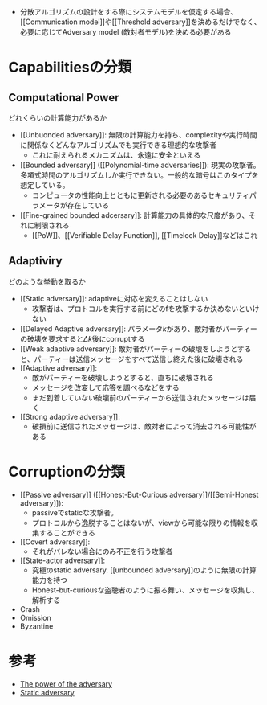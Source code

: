 
- 分散アルゴリズムの設計をする際にシステムモデルを仮定する場合、[[Communication model]]や[[Threshold adversary]]を決めるだけでなく、必要に応じてAdversary model (敵対者モデル)を決める必要がある

# Capabilitiesの分類
## Computational Power
どれくらいの計算能力があるか
-  [[Unbuonded adversary]]: 無限の計算能力を持ち、complexityや実行時間に関係なくどんなアルゴリズムでも実行できる理想的な攻撃者
	- これに耐えられるメカニズムは、永遠に安全といえる
- [[Bounded adversary]] ([[Polynomial-time adversaries]]): 現実の攻撃者。多項式時間のアルゴリズムしか実行できない。一般的な暗号はこのタイプを想定している。
	- コンピュータの性能向上とともに更新される必要のあるセキュリティパラメータが存在している
- [[Fine-grained bounded adcersary]]: 計算能力の具体的な尺度があり、それに制限される
	- [[PoW]]、[[Verifiable Delay Function]], [[Timelock Delay]]などはこれ

## Adaptiviry
どのような挙動を取るか
- [[Static adversary]]: adaptiveに対応を変えることはしない
	- 攻撃者は、プロトコルを実行する前にどのfを攻撃するか決めないといけない
- [[Delayed Adaptive adversary]]: パラメータ$k$があり、敵対者がパーティーの破壊を要求すると$\Delta{k}$後にcorruptする
- [[Weak adaptive adversary]]: 敵対者がパーティーの破壊をしようとすると、パーティーは送信メッセージをすべて送信し終えた後に破壊される
- [[Adaptive adversary]]:
	- 敵がパーティーを破壊しようとすると、直ちに破壊される
	- メッセージを改変して応答を調べるなどをする
	- まだ到着していない破壊前のパーティーから送信されたメッセージは届く
- [[Strong adaptive adversary]]:
	- 破損前に送信されたメッセージは、敵対者によって消去される可能性がある

# Corruptionの分類
- [[Passive adversary]] ([[Honest-But-Curious adversary]]/[[Semi-Honest adversary]]):
	- passiveでstaticな攻撃者。
	- プロトコルから逸脱することはないが、viewから可能な限りの情報を収集することができる
- [[Covert adversary]]:
	- それがバレない場合にのみ不正を行う攻撃者
- [[State-actor adversary]]:
	- 究極のstatic adversary. [[unbounded adversary]]のように無限の計算能力を持つ
	- Honest-but-curiousな盗聴者のように振る舞い、メッセージを収集し、解析する
- Crash
- Omission 
- Byzantine

# 参考
- [The power of the adversary](https://decentralizedthoughts.github.io/2019-06-07-modeling-the-adversary/)
- [Static adversary](https://library.fiveable.me/key-terms/cryptography/static-adversary)